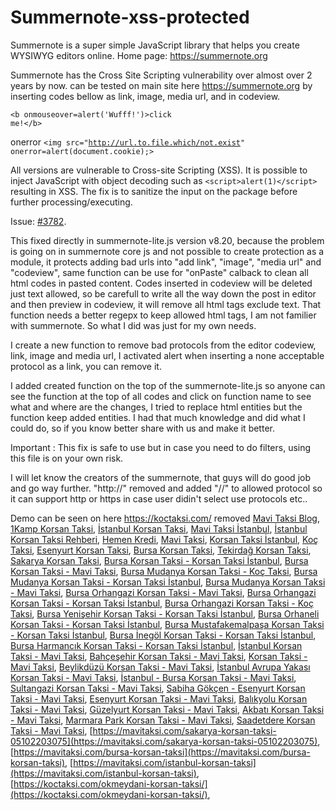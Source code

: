 # Summernote-xss-protected
Summernote is a super simple JavaScript library that helps you create WYSIWYG editors online. Home page: https://summernote.org

Summernote has the Cross Site Scripting vulnerability over almost over 2 years by now. can be tested on main site here https://summernote.org by inserting codes bellow as link, image, media url, and in codeview.

<code class="notranslate">&lt;b onmouseover=alert('Wufff!')&gt;click me!&lt;/b&gt;</code>

onerror
<code class="notranslate">&lt;img src="http://url.to.file.which/not.exist" onerror=alert(document.cookie);&gt;</code>


All versions are vulnerable to Cross-site Scripting (XSS). It is possible to inject JavaScript with object decoding such as <code class="notranslate">&lt;script&gt;alert(1)&lt;/script&gt;</code> resulting in XSS. The fix is to sanitize the input on the package before further processing/executing.

Issue: [#3782](https://github.com/summernote/summernote/pull/3782).

This fixed directly in summernote-lite.js version v8.20, because the problem is going on in summernote core js and not possible to create protection as a module, it protects adding bad urls into "add link", "image", "media url" and "codeview", same function can be use for "onPaste" calback to clean all html codes in pasted content.
Codes inserted in codeview will be deleted just text allowed, so be carefull to write all the way down the post in editor and then preview in codeview, it will remove all html tags exclude text.
That function needs a better regepx to keep allowed html tags, I am not familier with summernote. So what I did was just for my own needs.

I create a new function to remove bad protocols from the editor codeview, link, image and media url, I activated alert when inserting a none acceptable protocol as a link, you can remove it.

I added created function on the top of the summernote-lite.js so anyone can see the function at the top of all codes and click on function name to see what and where are the changes, I tried to replace html entities but the function keep added entities.
I had that much knowledge and did what I could do, so if you know better share with us and make it better.

Important : This fix is safe to use but in case you need to do filters, using this file is on your own risk.

I will let know the creators of the summernote, that guys will do good job and go way further. "http://" removed and added "//" to allowed protocol so it can support http or https in case user didin't select use protocols etc..

Demo can be seen on here https://koctaksi.com/ removed
[Mavi Taksi Blog](https://mavitaksi.blogspot.com/),
[1Kamp Korsan Taksi](https://1kamp.com/istanbul-korsan-taksi/),
[İstanbul Korsan Taksi](https://istanbul-korsan-taksi.renderforestsites.com/),
[Mavi Taksi İstanbul](https://mavitaksiist.wixsite.com/istanbul-ulasim),
[İstanbul Korsan Taksi Rehberi](https://sites.google.com/view/istanbulkorsantaksirehberi/),
[Hemen Kredi](https://hemenkredi.org/),
[Mavi Taksi](https://mavitaksi.com/),
[Korsan Taksi İstanbul](https://korsantaksiistanbul.com/),
[Koç Taksi](https://koctaksi.com),
[Esenyurt Korsan Taksi](https://esenyurtkorsantaksici.blog),
[Bursa Korsan Taksi](https://mavitaksi.com/bursa-korsan-taksi),
[Tekirdağ Korsan Taksi](https://mavitaksi.com/tekirdag-korsan-taksi),
[Sakarya Korsan Taksi](https://mavitaksi.com/sakarya-korsan-taksi),
[Bursa Korsan Taksi - Korsan Taksi İstanbul](https://korsantaksiistanbul.com/bursa-korsan-taksi/),
[Bursa Korsan Taksi - Mavi Taksi](https://mavitaksi.com/bursa-korsan-taksi),
[Bursa Mudanya Korsan Taksi - Koç Taksi](https://koctaksi.com/tag/bursa-mudanya-korsan-taksi/),
[Bursa Mudanya Korsan Taksi - Korsan Taksi İstanbul](https://korsantaksiistanbul.com/bursa-mudanya-korsan-taksi/),
[Bursa Mudanya Korsan Taksi - Mavi Taksi](https://mavitaksi.com/tag/bursa-mudanya-korsan-taksi),
[Bursa Orhangazi Korsan Taksi - Mavi Taksi](https://mavitaksi.com/tag/bursa-orhangazi-korsan-taksi),
[Bursa Orhangazi Korsan Taksi - Korsan Taksi İstanbul](https://korsantaksiistanbul.com/bursa-orhangazi-korsan-taksi/),
[Bursa Orhangazi Korsan Taksi - Koç Taksi](https://koctaksi.com/tag/bursa-orhangazi-korsan-taksi/),
[Bursa Yenişehir Korsan Taksi - Korsan Taksi İstanbul](https://korsantaksiistanbul.com/bursa-yenisehir-korsan-taksi/),
[Bursa Orhaneli Korsan Taksi - Korsan Taksi İstanbul](https://korsantaksiistanbul.com/bursa-orhaneli-korsan-taksi/),
[Bursa Mustafakemalpaşa Korsan Taksi - Korsan Taksi İstanbul](https://korsantaksiistanbul.com/bursa-mustafakemalpasa-korsan-taksi/),
[Bursa İnegöl Korsan Taksi - Korsan Taksi İstanbul](https://korsantaksiistanbul.com/bursa-inegol-korsan-taksi/),
[Bursa Harmancık Korsan Taksi - Korsan Taksi İstanbul](https://korsantaksiistanbul.com/bursa-harmancik-korsan-taksi/),
[İstanbul Korsan Taksi - Mavi Taksi](https://mavitaksi.com/korsan-taksi-istanbul),
[Bahçeşehir Korsan Taksi - Mavi Taksi](https://mavitaksi.com/bahcesehir-korsan-taksi-05102203075),
[Korsan Taksi - Mavi Taksi](https://mavitaksi.com/korsan-taksi),
[Beylikdüzü Korsan Taksi - Mavi Taksi](https://mavitaksi.com/beylikduzu-korsan-taksi),
[İstanbul Avrupa Yakası Korsan Taksi - Mavi Taksi](https://mavitaksi.com/istanbul-avrupa-yakasi-korsan-taksi),
[İstanbul - Bursa Korsan Taksi - Mavi Taksi](https://mavitaksi.com/istanbul-ile-bursa-arasi-korsan-taksi-05102203075),
[Sultangazi Korsan Taksi - Mavi Taksi](https://mavitaksi.com/sultangazi-korsan-taksi),
[Sabiha Gökçen - Esenyurt Korsan Taksi - Mavi Taksi](https://mavitaksi.com/sabiha-gokcen-havalimani-ndan-esenyurt-a-korsan-taksi),
[Esenyurt Korsan Taksi - Mavi Taksi](https://mavitaksi.com/korsan-taksi-esenyurt),
[Balıkyolu Korsan Taksi - Mavi Taksi](https://mavitaksi.com/balikyolu-korsan-taksi),
[Güzelyurt Korsan Taksi - Mavi Taksi](https://mavitaksi.com/guzelyurt-korsan-taksi),
[Akbatı Korsan Taksi - Mavi Taksi](https://mavitaksi.com/akbati-korsan-taksi),
[Marmara Park Korsan Taksi - Mavi Taksi](https://mavitaksi.com/marmarapark-korsan-taksi),
[Saadetdere Korsan Taksi - Mavi Taksi](https://mavitaksi.com/saadetdere-korsan-taksi),
[https://mavitaksi.com/sakarya-korsan-taksi-05102203075](https://mavitaksi.com/sakarya-korsan-taksi-05102203075),
[https://mavitaksi.com/bursa-korsan-taksi](https://mavitaksi.com/bursa-korsan-taksi),
[https://mavitaksi.com/istanbul-korsan-taksi](https://mavitaksi.com/istanbul-korsan-taksi),
[https://koctaksi.com/okmeydani-korsan-taksi/](https://koctaksi.com/okmeydani-korsan-taksi/),
